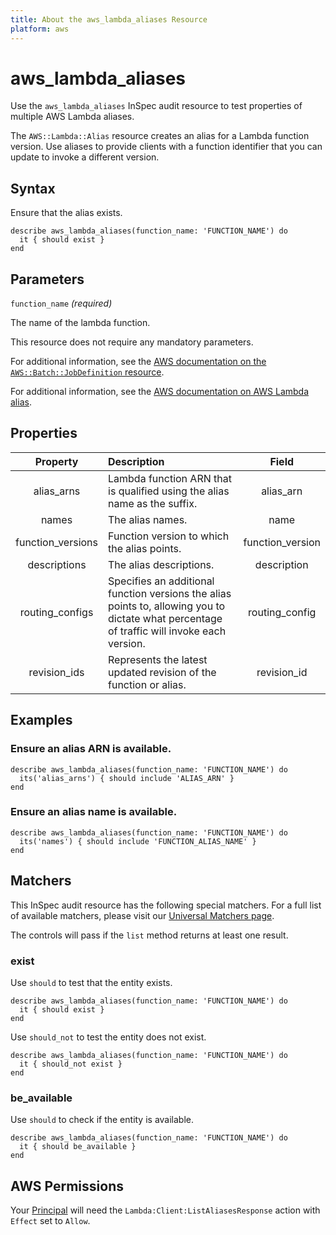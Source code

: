 ```yaml
---
title: About the aws_lambda_aliases Resource
platform: aws
---
```


# aws_lambda_aliases

Use the `aws_lambda_aliases` InSpec audit resource to test properties of multiple AWS Lambda aliases.

The `AWS::Lambda::Alias` resource creates an alias for a Lambda function version. Use aliases to provide clients with a function identifier that you can update to invoke a different version.

## Syntax

Ensure that the alias exists.

    describe aws_lambda_aliases(function_name: 'FUNCTION_NAME') do
      it { should exist }
    end

## Parameters

`function_name` _(required)_

The name of the lambda function.

This resource does not require any mandatory parameters.

For additional information, see the [AWS documentation on the `AWS::Batch::JobDefinition` resource](https://docs.aws.amazon.com/AWSCloudFormation/latest/UserGuide/aws-resource-batch-jobdefinition.html).


For additional information, see the [AWS documentation on AWS Lambda alias](https://docs.aws.amazon.com/AWSCloudFormation/latest/UserGuide/aws-resource-lambda-alias.html).

## Properties

| Property | Description | Field |
| :---: | :--- | :---: |
| alias_arns | Lambda function ARN that is qualified using the alias name as the suffix. | alias_arn |
| names | The alias names. | name |
| function_versions | Function version to which the alias points. | function_version |
| descriptions | The alias descriptions. | description |
| routing_configs | Specifies an additional function versions the alias points to, allowing you to dictate what percentage of traffic will invoke each version. | routing_config |
| revision_ids | Represents the latest updated revision of the function or alias. | revision_id |

## Examples

### Ensure an alias ARN is available.

    describe aws_lambda_aliases(function_name: 'FUNCTION_NAME') do
      its('alias_arns') { should include 'ALIAS_ARN' }
    end

### Ensure an alias name is available.

    describe aws_lambda_aliases(function_name: 'FUNCTION_NAME') do
      its('names') { should include 'FUNCTION_ALIAS_NAME' }
    end

## Matchers

This InSpec audit resource has the following special matchers. For a full list of available matchers, please visit our [Universal Matchers page](https://www.inspec.io/docs/reference/matchers/).

The controls will pass if the `list` method returns at least one result.

### exist

Use `should` to test that the entity exists.

    describe aws_lambda_aliases(function_name: 'FUNCTION_NAME') do
      it { should exist }
    end

Use `should_not` to test the entity does not exist.

    describe aws_lambda_aliases(function_name: 'FUNCTION_NAME') do
      it { should_not exist }
    end

### be_available

Use `should` to check if the entity is available.

    describe aws_lambda_aliases(function_name: 'FUNCTION_NAME') do
      it { should be_available }
    end

## AWS Permissions

Your [Principal](https://docs.aws.amazon.com/IAM/latest/UserGuide/intro-structure.html#intro-structure-principal) will need the `Lambda:Client:ListAliasesResponse` action with `Effect` set to `Allow`.
